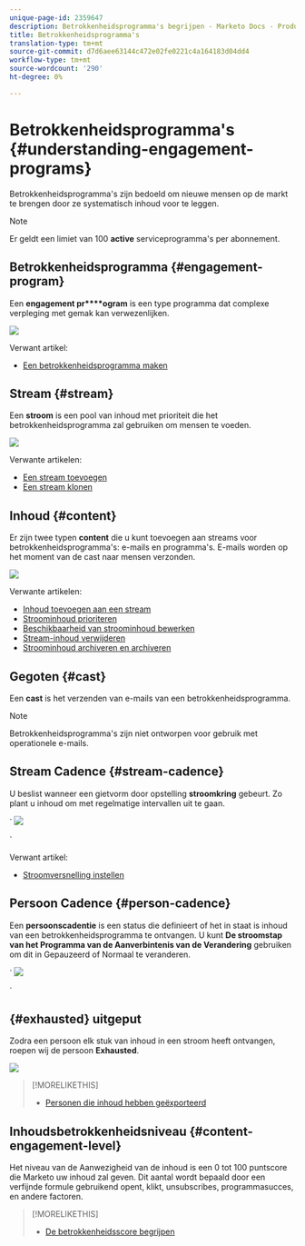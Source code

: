 ```yaml
---
unique-page-id: 2359647
description: Betrokkenheidsprogramma's begrijpen - Marketo Docs - Productdocumentatie
title: Betrokkenheidsprogramma's
translation-type: tm+mt
source-git-commit: d7d6aee63144c472e02fe0221c4a164183d04dd4
workflow-type: tm+mt
source-wordcount: '290'
ht-degree: 0%

---
```



# Betrokkenheidsprogramma&#39;s {#understanding-engagement-programs}

Betrokkenheidsprogramma&#39;s zijn bedoeld om nieuwe mensen op de markt te brengen door ze systematisch inhoud voor te leggen.

>[!NOTE]
>
>Er geldt een limiet van 100 **active** serviceprogramma&#39;s per abonnement.

## Betrokkenheidsprogramma {#engagement-program}

Een **engagement pr****ogram** is een type programma dat complexe verpleging met gemak kan verwezenlijken.

![](assets/image2014-9-15-15-3a24-3a57.png)

Verwant artikel:

* [Een betrokkenheidsprogramma maken](create-an-engagement-program.md)

## Stream {#stream}

Een **stroom** is een pool van inhoud met prioriteit die het betrokkenheidsprogramma zal gebruiken om mensen te voeden.

![](assets/image2014-9-15-15-3a25-3a4.png)

Verwante artikelen:

* [Een stream toevoegen](add-a-stream.md)
* [Een stream klonen](../../../../product-docs/email-marketing/drip-nurturing/engagement-program-streams/clone-a-stream.md)

## Inhoud {#content}

Er zijn twee typen **content** die u kunt toevoegen aan streams voor betrokkenheidsprogramma&#39;s: e-mails en programma&#39;s. E-mails worden op het moment van de cast naar mensen verzonden.

![](assets/image2014-9-15-15-3a25-3a18.png)

Verwante artikelen:

* [Inhoud toevoegen aan een stream](add-content-to-a-stream.md)
* [Stroominhoud prioriteren](../../../../product-docs/email-marketing/drip-nurturing/using-stream-content/prioritize-stream-content.md)
* [Beschikbaarheid van stroominhoud bewerken](../../../../product-docs/email-marketing/drip-nurturing/using-stream-content/edit-availability-of-stream-content.md)
* [Stream-inhoud verwijderen](../../../../product-docs/email-marketing/drip-nurturing/using-stream-content/remove-stream-content.md)
* [Stroominhoud archiveren en archiveren](../../../../product-docs/email-marketing/drip-nurturing/using-stream-content/archive-and-unarchive-stream-content.md)

## Gegoten {#cast}

Een **cast** is het verzenden van e-mails van een betrokkenheidsprogramma.

>[!NOTE]
>
>Betrokkenheidsprogramma&#39;s zijn niet ontworpen voor gebruik met operationele e-mails.

## Stream Cadence {#stream-cadence}

U beslist wanneer een gietvorm door opstelling **stroomkring** gebeurt. Zo plant u inhoud om met regelmatige intervallen uit te gaan.

` ![](assets/image2014-9-15-15-3a25-3a27.png)

`

Verwant artikel:

* [Stroomversnelling instellen](../../../../product-docs/email-marketing/drip-nurturing/engagement-program-streams/set-stream-cadence.md)

## Persoon Cadence {#person-cadence}

Een **persoonscadentie** is een status die definieert of het in staat is inhoud van een betrokkenheidsprogramma te ontvangen. U kunt **De stroomstap van het Programma van de Aanverbintenis van de Verandering** gebruiken om dit in Gepauzeerd of Normaal te veranderen.

` ![](assets/image2014-9-15-15-3a25-3a55.png)

`

## {#exhausted} uitgeput

Zodra een persoon elk stuk van inhoud in een stroom heeft ontvangen, roepen wij de persoon **Exhausted**.

![](assets/image2014-9-15-15-3a26-3a5.png)

>[!MORELIKETHIS]
>
>* [Personen die inhoud hebben geëxporteerd](../../../../product-docs/email-marketing/drip-nurturing/using-engagement-programs/people-who-have-exhausted-content.md)

>



## Inhoudsbetrokkenheidsniveau {#content-engagement-level}

Het niveau van de Aanwezigheid van de inhoud is een 0 tot 100 puntscore die Marketo uw inhoud zal geven. Dit aantal wordt bepaald door een verfijnde formule gebruikend opent, klikt, unsubscribes, programmasucces, en andere factoren.

>[!MORELIKETHIS]
>
>* [De betrokkenheidsscore begrijpen](../../../../product-docs/email-marketing/drip-nurturing/reports-and-notifications/understanding-the-engagement-score.md)

>



